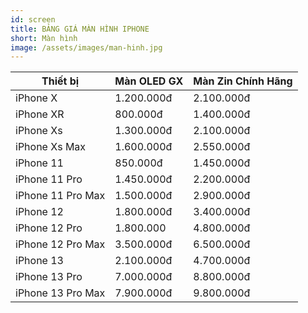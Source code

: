 ```yaml
---
id: screen
title: BẢNG GIÁ MÀN HÌNH IPHONE
short: Màn hình
image: /assets/images/man-hinh.jpg
---
```

| Thiết bị          | Màn OLED GX | Màn Zin Chính Hãng |
| ----------------- | ----------- | ------------------ |
| iPhone X          | 1﻿.200.000đ | 2.100.000đ         |
| iPhone XR         | 8﻿00.000đ   | 1.400.000đ         |
| iPhone Xs         | 1.300.000đ  | 2.100.000đ         |
| iPhone Xs Max     | 1.600.000đ  | 2.550.000đ         |
| iPhone 11         | 850.000đ    | 1.450.000đ         |
| iPhone 11 Pro     | 1.450.000đ  | 2.200.000đ         |
| iPhone 11 Pro Max | 1.500.000đ  | 2.900.000đ         |
| iPhone 12         | 1.800.000đ  | 3.400.000đ         |
| iPhone 12 Pro     | 1.800.000   | 4.800.000đ         |
| iPhone 12 Pro Max | 3.500.000đ  | 6.500.000đ         |
| iPhone 13         | 2﻿.100.000đ | 4.700.000đ         |
| iPhone 13 Pro     | 7﻿.000.000đ | 8.800.000đ         |
| iPhone 13 Pro Max | 7.900.000đ  | 9.800.000đ         |